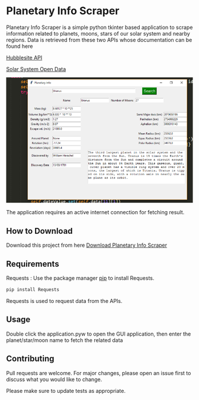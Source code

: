 # Planetary Info Scraper

Planetary Info Scraper is a simple python tkinter based application to scrape information related to planets, moons, stars of our solar system and nearby regions. Data is retrieved from these two APIs whose documentation can be found here

[Hubblesite API](http://hubblesite.org/api/documentation)

[Solar System Open Data](https://api.le-systeme-solaire.net/)

![Alt text](app.png?raw=true "Planetary Info Scraper")

The application requires an active internet connection for fetching result.

## How to Download

Download this project from here [Download Planetary Info Scraper](https://downgit.github.io/#/home?url=https://github.com/pyGuru123/Tkinter-Applications/tree/master/Planetary%20Info)

## Requirements

Requests : Use the package manager [pip](https://pip.pypa.io/en/stable/) to install Requests.

```bash
pip install Requests
```

Requests is used to request data from the APIs.

## Usage

Double click the application.pyw to open the GUI application, then enter the planet/star/moon name to fetch the related data


## Contributing
Pull requests are welcome. For major changes, please open an issue first to discuss what you would like to change.

Please make sure to update tests as appropriate.
